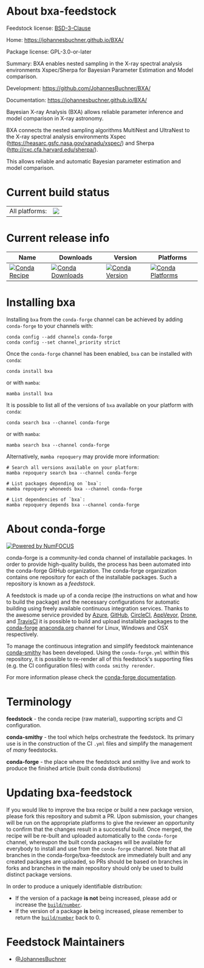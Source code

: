 About bxa-feedstock
===================

Feedstock license: [BSD-3-Clause](https://github.com/conda-forge/bxa-feedstock/blob/main/LICENSE.txt)

Home: https://johannesbuchner.github.io/BXA/

Package license: GPL-3.0-or-later

Summary: BXA enables nested sampling in the X-ray spectral analysis environments Xspec/Sherpa for Bayesian Parameter Estimation and Model comparison.

Development: https://github.com/JohannesBuchner/BXA/

Documentation: https://johannesbuchner.github.io/BXA/

Bayesian X-ray Analysis (BXA) allows reliable parameter inference and model comparison in X-ray astronomy.

BXA connects the nested sampling algorithms MultiNest and UltraNest to the X-ray spectral analysis environments
Xspec (https://heasarc.gsfc.nasa.gov/xanadu/xspec/) and Sherpa (http://cxc.cfa.harvard.edu/sherpa/).

This allows reliable and automatic Bayesian parameter estimation and model comparison.


Current build status
====================


<table><tr><td>All platforms:</td>
    <td>
      <a href="https://dev.azure.com/conda-forge/feedstock-builds/_build/latest?definitionId=9003&branchName=main">
        <img src="https://dev.azure.com/conda-forge/feedstock-builds/_apis/build/status/bxa-feedstock?branchName=main">
      </a>
    </td>
  </tr>
</table>

Current release info
====================

| Name | Downloads | Version | Platforms |
| --- | --- | --- | --- |
| [![Conda Recipe](https://img.shields.io/badge/recipe-bxa-green.svg)](https://anaconda.org/conda-forge/bxa) | [![Conda Downloads](https://img.shields.io/conda/dn/conda-forge/bxa.svg)](https://anaconda.org/conda-forge/bxa) | [![Conda Version](https://img.shields.io/conda/vn/conda-forge/bxa.svg)](https://anaconda.org/conda-forge/bxa) | [![Conda Platforms](https://img.shields.io/conda/pn/conda-forge/bxa.svg)](https://anaconda.org/conda-forge/bxa) |

Installing bxa
==============

Installing `bxa` from the `conda-forge` channel can be achieved by adding `conda-forge` to your channels with:

```
conda config --add channels conda-forge
conda config --set channel_priority strict
```

Once the `conda-forge` channel has been enabled, `bxa` can be installed with `conda`:

```
conda install bxa
```

or with `mamba`:

```
mamba install bxa
```

It is possible to list all of the versions of `bxa` available on your platform with `conda`:

```
conda search bxa --channel conda-forge
```

or with `mamba`:

```
mamba search bxa --channel conda-forge
```

Alternatively, `mamba repoquery` may provide more information:

```
# Search all versions available on your platform:
mamba repoquery search bxa --channel conda-forge

# List packages depending on `bxa`:
mamba repoquery whoneeds bxa --channel conda-forge

# List dependencies of `bxa`:
mamba repoquery depends bxa --channel conda-forge
```


About conda-forge
=================

[![Powered by
NumFOCUS](https://img.shields.io/badge/powered%20by-NumFOCUS-orange.svg?style=flat&colorA=E1523D&colorB=007D8A)](https://numfocus.org)

conda-forge is a community-led conda channel of installable packages.
In order to provide high-quality builds, the process has been automated into the
conda-forge GitHub organization. The conda-forge organization contains one repository
for each of the installable packages. Such a repository is known as a *feedstock*.

A feedstock is made up of a conda recipe (the instructions on what and how to build
the package) and the necessary configurations for automatic building using freely
available continuous integration services. Thanks to the awesome service provided by
[Azure](https://azure.microsoft.com/en-us/services/devops/), [GitHub](https://github.com/),
[CircleCI](https://circleci.com/), [AppVeyor](https://www.appveyor.com/),
[Drone](https://cloud.drone.io/welcome), and [TravisCI](https://travis-ci.com/)
it is possible to build and upload installable packages to the
[conda-forge](https://anaconda.org/conda-forge) [anaconda.org](https://anaconda.org/)
channel for Linux, Windows and OSX respectively.

To manage the continuous integration and simplify feedstock maintenance
[conda-smithy](https://github.com/conda-forge/conda-smithy) has been developed.
Using the ``conda-forge.yml`` within this repository, it is possible to re-render all of
this feedstock's supporting files (e.g. the CI configuration files) with ``conda smithy rerender``.

For more information please check the [conda-forge documentation](https://conda-forge.org/docs/).

Terminology
===========

**feedstock** - the conda recipe (raw material), supporting scripts and CI configuration.

**conda-smithy** - the tool which helps orchestrate the feedstock.
                   Its primary use is in the construction of the CI ``.yml`` files
                   and simplify the management of *many* feedstocks.

**conda-forge** - the place where the feedstock and smithy live and work to
                  produce the finished article (built conda distributions)


Updating bxa-feedstock
======================

If you would like to improve the bxa recipe or build a new
package version, please fork this repository and submit a PR. Upon submission,
your changes will be run on the appropriate platforms to give the reviewer an
opportunity to confirm that the changes result in a successful build. Once
merged, the recipe will be re-built and uploaded automatically to the
`conda-forge` channel, whereupon the built conda packages will be available for
everybody to install and use from the `conda-forge` channel.
Note that all branches in the conda-forge/bxa-feedstock are
immediately built and any created packages are uploaded, so PRs should be based
on branches in forks and branches in the main repository should only be used to
build distinct package versions.

In order to produce a uniquely identifiable distribution:
 * If the version of a package **is not** being increased, please add or increase
   the [``build/number``](https://docs.conda.io/projects/conda-build/en/latest/resources/define-metadata.html#build-number-and-string).
 * If the version of a package **is** being increased, please remember to return
   the [``build/number``](https://docs.conda.io/projects/conda-build/en/latest/resources/define-metadata.html#build-number-and-string)
   back to 0.

Feedstock Maintainers
=====================

* [@JohannesBuchner](https://github.com/JohannesBuchner/)

